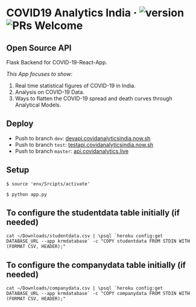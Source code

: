 # COVID19 Analytics India &middot; ![version](https://img.shields.io/github/v/release/Cryptonex7/covid19-analysis) ![PRs Welcome](https://img.shields.io/badge/PRs-welcome-brightgreen.svg)

## Open Source API

Flask Backend for COVID-19-React-App.

_This App focuses to show:_

1. Real time statistical figures of COVID-19 in India.
2. Analysis on COVID-19 Data.
3. Ways to flatten the COVID-19 spread and death curves through Analytical Models.

## Deploy

- Push to branch `dev`: [devapi.covidanalyticsindia.now.sh](https://devapi.covidanalyticsindia.now.sh)
- Push to branch `test`: [testapi.covidanalyticsindia.now.sh](https://testapi.covidanalyticsindia.now.sh)
- Push to branch `master`: [api.covidanalytics.live](https://api.covidanalytics.live)

## Setup

```
$ source 'env/Srcipts/activate'

$ python app.py
```

## To configure the studentdata table initially (if needed)

```
cat ~/Downloads/studentdata.csv | \psql `heroku config:get DATABASE_URL --app krmdatabase` -c "COPY studentdata FROM STDIN WITH (FORMAT CSV, HEADER);"
```

## To configure the companydata table initially (if needed)

```
cat ~/Downloads/companydata.csv | \psql `heroku config:get DATABASE_URL --app krmdatabase` -c "COPY companydata FROM STDIN WITH (FORMAT CSV, HEADER);"
```
